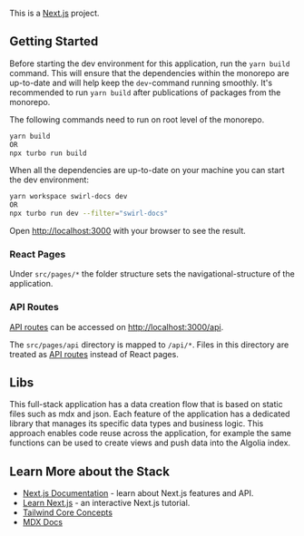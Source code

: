 This is a [Next.js](https://nextjs.org/) project.

## Getting Started

Before starting the dev environment for this application, run the `yarn build`
command. This will ensure that the dependencies within the monorepo are
up-to-date and will help keep the `dev`-command running smoothly. It's
recommended to run `yarn build` after publications of packages from the
monorepo.

The following commands need to run on root level of the monorepo.

```bash
yarn build
OR
npx turbo run build
```

When all the dependencies are up-to-date on your machine you can start the dev
environment:

```bash
yarn workspace swirl-docs dev
OR
npx turbo run dev --filter="swirl-docs"
```

Open [http://localhost:3000](http://localhost:3000) with your browser to see the
result.

### React Pages

Under `src/pages/*` the folder structure sets the navigational-structure of the
application.

### API Routes

[API routes](https://nextjs.org/docs/api-routes/introduction) can be accessed on
[http://localhost:3000/api](http://localhost:3000/api/hello).

The `src/pages/api` directory is mapped to `/api/*`. Files in this directory are
treated as [API routes](https://nextjs.org/docs/api-routes/introduction) instead
of React pages.

## Libs

This full-stack application has a data creation flow that is based on static
files such as mdx and json. Each feature of the application has a dedicated
library that manages its specific data types and business logic. This approach
enables code reuse across the application, for example the same functions can be
used to create views and push data into the Algolia index.

## Learn More about the Stack

- [Next.js Documentation](https://nextjs.org/docs) - learn about Next.js
  features and API.
- [Learn Next.js](https://nextjs.org/learn) - an interactive Next.js tutorial.
- [Tailwind Core Concepts](https://tailwindcss.com/docs/utility-first)
- [MDX Docs](https://mdxjs.com/docs/)
